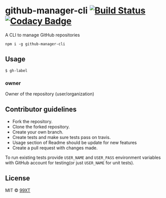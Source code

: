 # github-manager-cli [![Build Status](https://travis-ci.org/99xt/github-manager-cli.svg?branch=master)](https://travis-ci.org/99xt/github-manager-cli)  [![Codacy Badge](https://api.codacy.com/project/badge/Grade/33e92f8ba07748a987da853e90aa3f55)](https://www.codacy.com/app/99xt/github-manager-cli?utm_source=github.com&amp;utm_medium=referral&amp;utm_content=99xt/github-manager-cli&amp;utm_campaign=Badge_Grade)

A CLI to manage GitHub repositories

```
npm i -g github-manager-cli
```

## Usage

```
$ gh-label
```

### owner

Owner of the repository (user/organization)

## Contributor guidelines

- Fork the repository.
- Clone the forked repository.
- Create your own branch.
- Create tests and make sure tests pass on travis.
- Usage section of Readme should be update for new features
- Create a pull request with changes made.

To run existing tests provide `USER_NAME` and `USER_PASS` environment variables with GitHub account for testing(or just `USER_NAME` for unit tests).

## License

MIT © [99XT](https://github.com/99xt)
